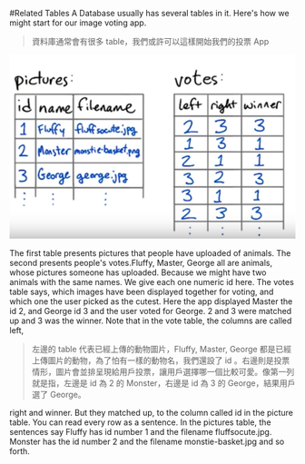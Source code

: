 #Related Tables
A Database usually has several tables in it. Here's how we might start for our image voting app.
>資料庫通常會有很多 table，我們或許可以這樣開始我們的投票 App 

![](/assets/relatedTables_1.png)

The first table presents pictures that people have uploaded of animals. The second presents people's votes.Fluffy, Master, George all are animals, whose pictures someone has uploaded. Because we might have two animals with the same names. We give each one numeric id here. The votes table says, which images have been displayed together for voting, and which one the user picked as the cutest. Here the app displayed Master the id 2, and George id 3 and the user voted for George. 2 and 3 were matched up and 3 was the winner. Note that in the vote table, the columns are called left,
>左邊的 table 代表已經上傳的動物圖片，Fluffy, Master, George 都是已經上傳圖片的動物，為了怕有一樣的動物名，我們還設了 id 。右邊則是投票情形，圖片會並排呈現給用戶投票，讓用戶選擇哪一個比較可愛。像第一列就是指，左邊是 id 為 2 的 Monster，右邊是 id 為 3 的 George，結果用戶選了 George。

right and winner. But they matched up, to the column called id in the picture table. You can read every row as a sentence. In the pictures table, the sentences say Fluffy has id number 1 and the filename fluffsocute.jpg. Monster has the id number 2 and the filename monstie-basket.jpg and so forth.